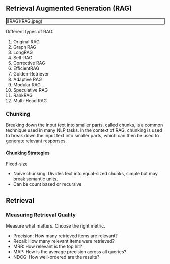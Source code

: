 ## Retrieval Augmented Generation (RAG)

<div style="border: 2px solid black;">![RAG](RAG.jpeg)</div>

Different types of RAG:

1. Original RAG
2. Graph RAG
3. LongRAG
4. Self-RAG
5. Corrective RAG
6. EfficientRAG
7. Golden-Retriever
8. Adaptive RAG
9. Modular RAG
10. Speculative RAG
11. RankRAG
12. Multi-Head RAG

### Chunking

Breaking down the input text into smaller parts, called chunks, is a common technique used in many NLP tasks. In the
context of RAG, chunking is used to break down the input text into smaller parts, which can then be used to generate
relevant responses.

#### Chunking Strategies

Fixed-size

- Naive chunking. Divides text into equal-sized chunks, simple but may break semantic units.
- Can be count based or recursive

## Retrieval

### Measuring Retrieval Quality

Measure what matters. Choose the right metric.

* Precision: How many retrieved items are relevant?
* Recall: How many relevant items were retrieved?
* MRR: How relevant is the top hit?
* MAP: How is the average precision across all queries?
* NDCG: How well-ordered are the results?
